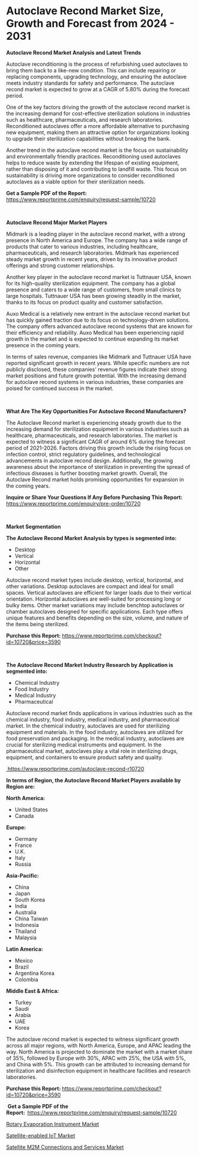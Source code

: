 <p><h1>Autoclave Recond Market Size, Growth and Forecast from 2024 - 2031</h1></p><p><strong>Autoclave Recond Market Analysis and Latest Trends</strong></p>
<p><p>Autoclave reconditioning is the process of refurbishing used autoclaves to bring them back to a like-new condition. This can include repairing or replacing components, upgrading technology, and ensuring the autoclave meets industry standards for safety and performance. The autoclave recond market is expected to grow at a CAGR of 5.80% during the forecast period.</p><p>One of the key factors driving the growth of the autoclave recond market is the increasing demand for cost-effective sterilization solutions in industries such as healthcare, pharmaceuticals, and research laboratories. Reconditioned autoclaves offer a more affordable alternative to purchasing new equipment, making them an attractive option for organizations looking to upgrade their sterilization capabilities without breaking the bank.</p><p>Another trend in the autoclave recond market is the focus on sustainability and environmentally friendly practices. Reconditioning used autoclaves helps to reduce waste by extending the lifespan of existing equipment, rather than disposing of it and contributing to landfill waste. This focus on sustainability is driving more organizations to consider reconditioned autoclaves as a viable option for their sterilization needs.</p></p>
<p><strong>Get a Sample PDF of the Report:&nbsp;</strong> <a href="https://www.reportprime.com/enquiry/request-sample/10720">https://www.reportprime.com/enquiry/request-sample/10720</a></p>
<p>&nbsp;</p>
<p><strong>Autoclave Recond Major Market Players</strong></p>
<p><p>Midmark is a leading player in the autoclave recond market, with a strong presence in North America and Europe. The company has a wide range of products that cater to various industries, including healthcare, pharmaceuticals, and research laboratories. Midmark has experienced steady market growth in recent years, driven by its innovative product offerings and strong customer relationships.</p><p>Another key player in the autoclave recond market is Tuttnauer USA, known for its high-quality sterilization equipment. The company has a global presence and caters to a wide range of customers, from small clinics to large hospitals. Tuttnauer USA has been growing steadily in the market, thanks to its focus on product quality and customer satisfaction.</p><p>Auxo Medical is a relatively new entrant in the autoclave recond market but has quickly gained traction due to its focus on technology-driven solutions. The company offers advanced autoclave recond systems that are known for their efficiency and reliability. Auxo Medical has been experiencing rapid growth in the market and is expected to continue expanding its market presence in the coming years.</p><p>In terms of sales revenue, companies like Midmark and Tuttnauer USA have reported significant growth in recent years. While specific numbers are not publicly disclosed, these companies' revenue figures indicate their strong market positions and future growth potential. With the increasing demand for autoclave recond systems in various industries, these companies are poised for continued success in the market.</p></p>
<p>&nbsp;</p>
<p><strong>What Are The Key Opportunities For Autoclave Recond Manufacturers?</strong></p>
<p><p>The Autoclave Recond market is experiencing steady growth due to the increasing demand for sterilization equipment in various industries such as healthcare, pharmaceuticals, and research laboratories. The market is expected to witness a significant CAGR of around 6% during the forecast period of 2021-2026. Factors driving this growth include the rising focus on infection control, strict regulatory guidelines, and technological advancements in autoclave recond design. Additionally, the growing awareness about the importance of sterilization in preventing the spread of infectious diseases is further boosting market growth. Overall, the Autoclave Recond market holds promising opportunities for expansion in the coming years.</p></p>
<p><strong>Inquire or Share Your Questions If Any Before Purchasing This Report:</strong> <a href="https://www.reportprime.com/enquiry/pre-order/10720">https://www.reportprime.com/enquiry/pre-order/10720</a></p>
<p>&nbsp;</p>
<p><strong>Market Segmentation</strong></p>
<p><strong>The Autoclave Recond Market Analysis by types is segmented into:</strong></p>
<p><ul><li>Desktop</li><li>Vertical</li><li>Horizontal</li><li>Other</li></ul></p>
<p><p>Autoclave recond market types include desktop, vertical, horizontal, and other variations. Desktop autoclaves are compact and ideal for small spaces. Vertical autoclaves are efficient for larger loads due to their vertical orientation. Horizontal autoclaves are well-suited for processing long or bulky items. Other market variations may include benchtop autoclaves or chamber autoclaves designed for specific applications. Each type offers unique features and benefits depending on the size, volume, and nature of the items being sterilized.</p></p>
<p><strong>Purchase this Report:&nbsp;</strong><a href="https://www.reportprime.com/checkout?id=10720&price=3590">https://www.reportprime.com/checkout?id=10720&price=3590</a></p>
<p>&nbsp;</p>
<p><strong>The Autoclave Recond Market Industry Research by Application is segmented into:</strong></p>
<p><ul><li>Chemical Industry</li><li>Food Industry</li><li>Medical Industry</li><li>Pharmaceutical</li></ul></p>
<p><p>Autoclave recond market finds applications in various industries such as the chemical industry, food industry, medical industry, and pharmaceutical market. In the chemical industry, autoclaves are used for sterilizing equipment and materials. In the food industry, autoclaves are utilized for food preservation and packaging. In the medical industry, autoclaves are crucial for sterilizing medical instruments and equipment. In the pharmaceutical market, autoclaves play a vital role in sterilizing drugs, equipment, and containers to ensure product safety and quality.</p></p>
<p><a href="https://www.reportprime.com/autoclave-recond-r10720">&nbsp;https://www.reportprime.com/autoclave-recond-r10720</a></p>
<p><strong>In terms of Region, the Autoclave Recond Market Players available by Region are:</strong></p>
<p>
    <p> <strong> North America: </strong>
        <ul>
            <li>United States</li>
            <li>Canada</li>
        </ul>
        </p> 
    <p> <strong> Europe: </strong>
        <ul>
            <li>Germany</li>
            <li>France</li>
            <li>U.K.</li>
            <li>Italy</li>
            <li>Russia</li>
        </ul>
        </p> 
    <p> <strong> Asia-Pacific: </strong>
        <ul>
            <li>China</li>
            <li>Japan</li>
            <li>South Korea</li>
            <li>India</li>
            <li>Australia</li>
            <li>China Taiwan</li>
            <li>Indonesia</li>
            <li>Thailand</li>
            <li>Malaysia</li>
        </ul>
        </p> 
    <p> <strong> Latin America: </strong>
        <ul>
            <li>Mexico</li>
            <li>Brazil</li>
            <li>Argentina Korea</li>
            <li>Colombia</li>
        </ul>
        </p> 
    <p> <strong> Middle East & Africa: </strong>
        <ul>
            <li>Turkey</li>
            <li>Saudi</li>
            <li>Arabia</li>
            <li>UAE</li>
            <li>Korea</li>
        </ul>
    </p>
    </p>
<p><p>The autoclave recond market is expected to witness significant growth across all major regions, with North America, Europe, and APAC leading the way. North America is projected to dominate the market with a market share of 35%, followed by Europe with 30%, APAC with 25%, the USA with 5%, and China with 5%. This growth can be attributed to increasing demand for sterilization and disinfection equipment in healthcare facilities and research laboratories.</p></p>
<p><strong>Purchase this Report: </strong><a href="https://www.reportprime.com/checkout?id=10720&price=3590">https://www.reportprime.com/checkout?id=10720&price=3590</a></p>
<p>&nbsp;<strong>Get a Sample PDF of the Report:&nbsp;&nbsp;</strong><a href="https://www.reportprime.com/enquiry/request-sample/10720">https://www.reportprime.com/enquiry/request-sample/10720</a></p>
<p><strong></strong></p>
<p><p><a href="https://github.com/Krdamani25/Market-Research-Report-List-1/blob/main/rotary-evaporation-instrument-market.md">Rotary Evaporation Instrument Market</a></p><p><a href="https://view.publitas.com/reportprime-1/insights-into-the-satellite-enabled-iot-market-market-players-market-size-geographical-regions-and-forecast-2024-2031/">Satellite-enabled IoT Market</a></p><p><a href="https://view.publitas.com/reportprime-1/global-satellite-m2m-connections-and-services-market-analysis-trends-forecasts-and-growth-opportunities-2024-2031-in-113-pages-report/">Satellite M2M Connections and Services Market</a></p></p>